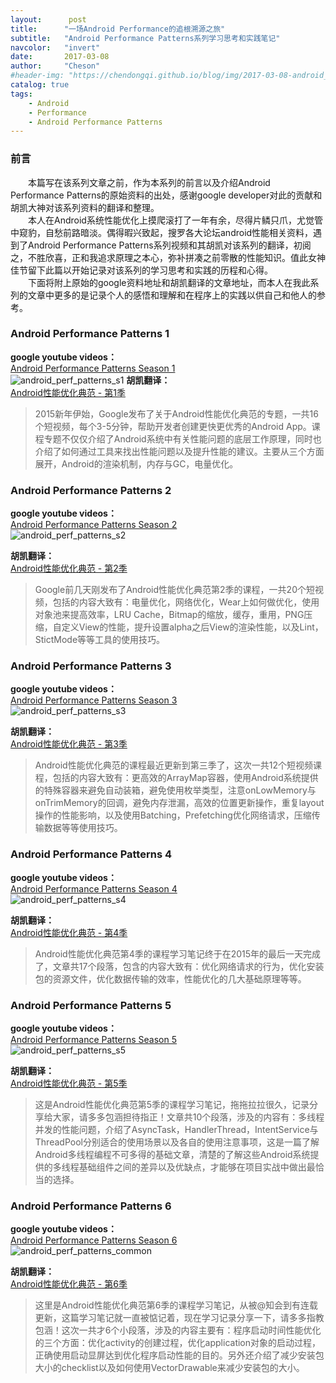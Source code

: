 ```yaml
---
layout:      post
title:      "一场Android Performance的追根溯源之旅"
subtitle:   "Android Performance Patterns系列学习思考和实践笔记"
navcolor:   "invert"
date:       2017-03-08
author:     "Cheson"
#header-img: "https://chendongqi.github.io/blog/img/2017-03-08-android_perf_patterns_overview/android_perf_patterns_common.png"
catalog: true
tags:
    - Android
    - Performance
    - Android Performance Patterns
---
```


### 前言
&emsp;&emsp;本篇写在该系列文章之前，作为本系列的前言以及介绍Android Performance Patterns的原始资料的出处，感谢google developer对此的贡献和胡凯大神对该系列资料的翻译和整理。    
&emsp;&emsp;本人在Android系统性能优化上摸爬滚打了一年有余，尽得片鳞只爪，尤觉管中窥豹，自愁前路暗淡。偶得暇兴致起，搜罗各大论坛android性能相关资料，遇到了Android Performance Patterns系列视频和其胡凯对该系列的翻译，初阅之，不胜欣喜，正和我追求原理之本心，弥补拼凑之前零散的性能知识。值此女神佳节留下此篇以开始记录对该系列的学习思考和实践的历程和心得。    
&emsp;&emsp;下面将附上原始的google资料地址和胡凯翻译的文章地址，而本人在我此系列的文章中更多的是记录个人的感悟和理解和在程序上的实践以供自己和他人的参考。    

### Android Performance Patterns 1

**google youtube videos：**     
[Android Performance Patterns Season 1](https://www.youtube.com/playlist?list=PLWz5rJ2EKKc9CBxr3BVjPTPoDPLdPIFCE)    
![android_perf_patterns_s1](https://chendongqi.github.io/blog/img/2017-03-08-android_perf_patterns_overview/android_perf_patterns_s1.png)
**胡凯翻译：**    
[Android性能优化典范 - 第1季](http://hukai.me/android-performance-patterns/)
> 2015新年伊始，Google发布了关于Android性能优化典范的专题，一共16个短视频，每个3-5分钟，帮助开发者创建更快更优秀的Android App。课程专题不仅仅介绍了Android系统中有关性能问题的底层工作原理，同时也介绍了如何通过工具来找出性能问题以及提升性能的建议。主要从三个方面展开，Android的渲染机制，内存与GC，电量优化。    

### Android Performance Patterns 2

**google youtube videos：**     
[Android Performance Patterns Season 2](https://www.youtube.com/playlist?list=PLWz5rJ2EKKc9CBxr3BVjPTPoDPLdPIFCE)    
![android_perf_patterns_s2](https://chendongqi.github.io/blog/img/2017-03-08-android_perf_patterns_overview/android_perf_patterns_s2.png)

**胡凯翻译：**    
[Android性能优化典范 - 第2季](http://hukai.me/android-performance-patterns-season-2/)
> Google前几天刚发布了Android性能优化典范第2季的课程，一共20个短视频，包括的内容大致有：电量优化，网络优化，Wear上如何做优化，使用对象池来提高效率，LRU Cache，Bitmap的缩放，缓存，重用，PNG压缩，自定义View的性能，提升设置alpha之后View的渲染性能，以及Lint，StictMode等等工具的使用技巧。    

### Android Performance Patterns 3

**google youtube videos：**     
[Android Performance Patterns Season 3](https://www.youtube.com/playlist?list=PLWz5rJ2EKKc9CBxr3BVjPTPoDPLdPIFCE)    
![android_perf_patterns_s3](https://chendongqi.github.io/blog/img/2017-03-08-android_perf_patterns_overview/android_perf_patterns_s3.png)

**胡凯翻译：**    
[Android性能优化典范 - 第3季](http://hukai.me/android-performance-patterns-season-3/)
> Android性能优化典范的课程最近更新到第三季了，这次一共12个短视频课程，包括的内容大致有：更高效的ArrayMap容器，使用Android系统提供的特殊容器来避免自动装箱，避免使用枚举类型，注意onLowMemory与onTrimMemory的回调，避免内存泄漏，高效的位置更新操作，重复layout操作的性能影响，以及使用Batching，Prefetching优化网络请求，压缩传输数据等等使用技巧。    

### Android Performance Patterns 4

**google youtube videos：**     
[Android Performance Patterns Season 4](https://www.youtube.com/playlist?list=PLWz5rJ2EKKc9CBxr3BVjPTPoDPLdPIFCE)    
![android_perf_patterns_s4](https://chendongqi.github.io/blog/img/2017-03-08-android_perf_patterns_overview/android_perf_patterns_s4.png)

**胡凯翻译：**    
[Android性能优化典范 - 第4季](http://hukai.me/android-performance-patterns-season-4/)
> Android性能优化典范第4季的课程学习笔记终于在2015年的最后一天完成了，文章共17个段落，包含的内容大致有：优化网络请求的行为，优化安装包的资源文件，优化数据传输的效率，性能优化的几大基础原理等等。    
### Android Performance Patterns 5

**google youtube videos：**     
[Android Performance Patterns Season 5](https://www.youtube.com/playlist?list=PLWz5rJ2EKKc9CBxr3BVjPTPoDPLdPIFCE)    
![android_perf_patterns_s5](https://chendongqi.github.io/blog/img/2017-03-08-android_perf_patterns_overview/android_perf_patterns_s5.png)

**胡凯翻译：**    
[Android性能优化典范 - 第5季](http://hukai.me/android-performance-patterns-season-5/)
> 这是Android性能优化典范第5季的课程学习笔记，拖拖拉拉很久，记录分享给大家，请多多包涵担待指正！文章共10个段落，涉及的内容有：多线程并发的性能问题，介绍了AsyncTask，HandlerThread，IntentService与ThreadPool分别适合的使用场景以及各自的使用注意事项，这是一篇了解Android多线程编程不可多得的基础文章，清楚的了解这些Android系统提供的多线程基础组件之间的差异以及优缺点，才能够在项目实战中做出最恰当的选择。     

### Android Performance Patterns 6

**google youtube videos：**     
[Android Performance Patterns Season 6](https://www.youtube.com/playlist?list=PLWz5rJ2EKKc9CBxr3BVjPTPoDPLdPIFCE)    
![android_perf_patterns_common](https://chendongqi.github.io/blog/img/2017-03-08-android_perf_patterns_overview/android_perf_patterns_common.png)

**胡凯翻译：**    
[Android性能优化典范 - 第6季](http://hukai.me/android-performance-patterns-season-6/)
> 这里是Android性能优化典范第6季的课程学习笔记，从被@知会到有连载更新，这篇学习笔记就一直被惦记着，现在学习记录分享一下，请多多指教包涵！这次一共才6个小段落，涉及的内容主要有：程序启动时间性能优化的三个方面：优化activity的创建过程，优化application对象的启动过程，正确使用启动显屏达到优化程序启动性能的目的。另外还介绍了减少安装包大小的checklist以及如何使用VectorDrawable来减少安装包的大小。         
